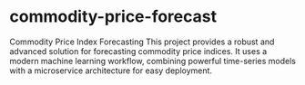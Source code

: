 # commodity-price-forecast
Commodity Price Index Forecasting This project provides a robust and advanced solution for forecasting commodity price indices. It uses a modern machine learning workflow, combining powerful time-series models with a microservice architecture for easy deployment.
